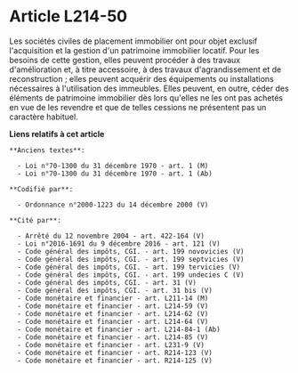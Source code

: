 # Article L214-50

Les sociétés civiles de placement immobilier ont pour objet exclusif l'acquisition et la gestion d'un patrimoine immobilier
locatif. Pour les besoins de cette gestion, elles peuvent procéder à des travaux d'amélioration et, à titre accessoire, à des
travaux d'agrandissement et de reconstruction ; elles peuvent acquérir des équipements ou installations nécessaires à
l'utilisation des immeubles. Elles peuvent, en outre, céder des éléments de patrimoine immobilier dès lors qu'elles ne les
ont pas achetés en vue de les revendre et que de telles cessions ne présentent pas un caractère habituel.

**Liens relatifs à cet article**

	**Anciens textes**:

	  - Loi n°70-1300 du 31 décembre 1970 - art. 1 (M)
	  - Loi n°70-1300 du 31 décembre 1970 - art. 1 (Ab)

	**Codifié par**:

	  - Ordonnance n°2000-1223 du 14 décembre 2000 (V)

	**Cité par**:

	  - Arrêté du 12 novembre 2004 - art. 422-164 (V)
	  - Loi n°2016-1691 du 9 décembre 2016 - art. 121 (V)
	  - Code général des impôts, CGI. - art. 199 novovicies (V)
	  - Code général des impôts, CGI. - art. 199 septvicies (V)
	  - Code général des impôts, CGI. - art. 199 tervicies (V)
	  - Code général des impôts, CGI. - art. 199 undecies C (V)
	  - Code général des impôts, CGI. - art. 31 (V)
	  - Code général des impôts, CGI. - art. 31 bis (V)
	  - Code monétaire et financier - art. L211-14 (M)
	  - Code monétaire et financier - art. L214-59 (V)
	  - Code monétaire et financier - art. L214-62 (V)
	  - Code monétaire et financier - art. L214-64 (V)
	  - Code monétaire et financier - art. L214-84-1 (Ab)
	  - Code monétaire et financier - art. L214-85 (V)
	  - Code monétaire et financier - art. L231-9 (V)
	  - Code monétaire et financier - art. R214-123 (V)
	  - Code monétaire et financier - art. R214-125 (V)
